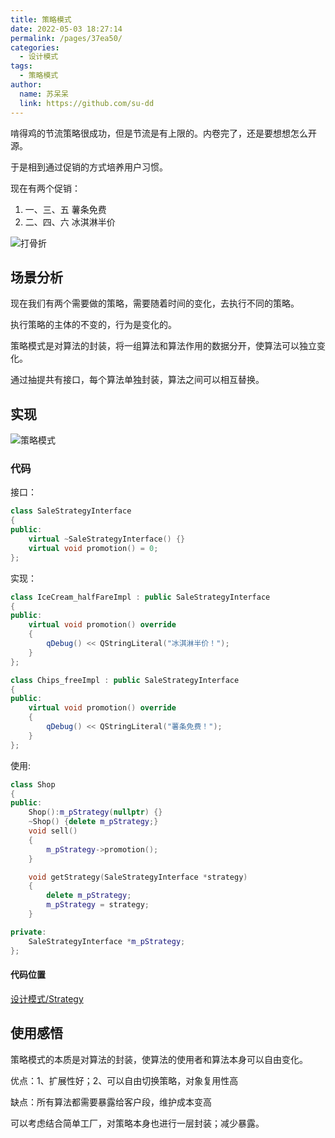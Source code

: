 ```yaml
---
title: 策略模式
date: 2022-05-03 18:27:14
permalink: /pages/37ea50/
categories:
  - 设计模式
tags:
  - 策略模式
author: 
  name: 苏呆呆
  link: https://github.com/su-dd
---
```


啃得鸡的节流策略很成功，但是节流是有上限的。内卷完了，还是要想想怎么开源。

于是相到通过促销的方式培养用户习惯。

现在有两个促销：

1. 一、三、五  薯条免费
2. 二、四、六  冰淇淋半价

![打骨折](https://cdn.addai.cn/blog/知识总结/设计模式/打骨折.webp)

<!-- more -->
## 场景分析

现在我们有两个需要做的策略，需要随着时间的变化，去执行不同的策略。

执行策略的主体的不变的，行为是变化的。

策略模式是对算法的封装，将一组算法和算法作用的数据分开，使算法可以独立变化。

通过抽提共有接口，每个算法单独封装，算法之间可以相互替换。

## 实现

![策略模式](https://cdn.addai.cn/blog/知识总结/设计模式/策略模式.webp)

### 代码

接口：

```cpp
class SaleStrategyInterface
{
public:
    virtual ~SaleStrategyInterface() {}
    virtual void promotion() = 0;
};
```

实现：

```cpp
class IceCream_halfFareImpl : public SaleStrategyInterface
{
public:
    virtual void promotion() override
    {
        qDebug() << QStringLiteral("冰淇淋半价！");
    }
};

class Chips_freeImpl : public SaleStrategyInterface
{
public:
    virtual void promotion() override
    {
        qDebug() << QStringLiteral("薯条免费！");
    }
};
```

使用:

```cpp
class Shop
{
public:
    Shop():m_pStrategy(nullptr) {}
    ~Shop() {delete m_pStrategy;}
    void sell()
    {
        m_pStrategy->promotion();
    }

    void getStrategy(SaleStrategyInterface *strategy)
    {
        delete m_pStrategy;
        m_pStrategy = strategy;
    }

private:
    SaleStrategyInterface *m_pStrategy;
};
```

#### 代码位置

[设计模式/Strategy](https://github.com/su-dd/demo/tree/main/设计模式/Strategy)



## 使用感悟

策略模式的本质是对算法的封装，使算法的使用者和算法本身可以自由变化。

优点：1、扩展性好；2、可以自由切换策略，对象复用性高

缺点：所有算法都需要暴露给客户段，维护成本变高

可以考虑结合简单工厂，对策略本身也进行一层封装；减少暴露。

